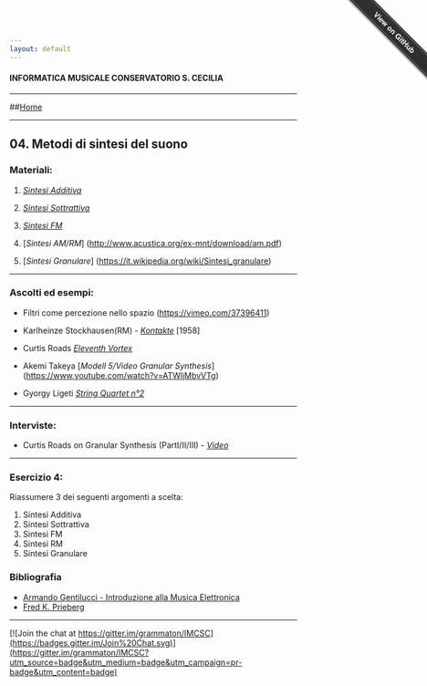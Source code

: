 ```yaml
---
layout: default
---
```


#### INFORMATICA MUSICALE CONSERVATORIO S. CECILIA

----

##[Home](https://Francescoziello.github.io/IMCSC)

----

## 04. Metodi di sintesi del suono


### Materiali:



 1. [*Sintesi Additiva*](https://it.wikipedia.org/wiki/Sintetizzatore#Sintesi_additiva)
  
 2. [*Sintesi Sottrattiva*](https://it.wikipedia.org/wiki/Sintetizzatore#Sintesi_sottrattiva) 
   
 3. [*Sintesi FM*](https://it.wikipedia.org/wiki/Sintesi_FM) 
 
 4. [*Sintesi AM/RM*] (http://www.acustica.org/ex-mnt/download/am.pdf)
 
 5. [*Sintesi Granulare*] (https://it.wikipedia.org/wiki/Sintesi_granulare)
 
----
 
 ### Ascolti ed esempi:
 
 - Filtri come percezione nello spazio (https://vimeo.com/37396411) 
  
 - Karlheinze Stockhausen(RM) - [*Kontakte*](https://www.youtube.com/watch?v=lxRcr-eWe-E) [1958]
 
 - Curtis Roads [*Eleventh Vortex*](https://www.youtube.com/watch?v=XgBjD6_SbOU)
 
 - Akemi Takeya [*Modell 5/Video Granular Synthesis*]  (https://www.youtube.com/watch?v=ATWljMbvVTg)
 
 - Gyorgy Ligeti [*String Quartet n°2*](https://www.youtube.com/watch?v=HfhCAYGdSg8)
 
 
----
   
  ### Interviste:
  
  - Curtis Roads on Granular Synthesis (PartI/II/III) - [*Video*](https://www.youtube.com/watch?v=M3viqsxQuIU)
  
 

 
----

### Esercizio 4:


Riassumere 3 dei seguenti argomenti a scelta:


1. Sintesi Additiva
2. Sintesi Sottrattiva
3. Sintesi FM
4. Sintesi RM
5. Sintesi Granulare



### Bibliografia

 - [Armando Gentilucci - Introduzione alla Musica Elettronica](https://copy.com/gmatZ8qkaw1WROAG)
 - [Fred K. Prieberg](https://copy.com/mU6LRdCdxUlrVAIZ)
 
----

[![Join the chat at https://gitter.im/grammaton/IMCSC](https://badges.gitter.im/Join%20Chat.svg)](https://gitter.im/grammaton/IMCSC?utm_source=badge&utm_medium=badge&utm_campaign=pr-badge&utm_content=badge)
 
<div class="github-fork-ribbon-wrapper right fixed" style="width: 150px;height: 150px;position: fixed;overflow: hidden;top: 0;z-index: 9999;pointer-events: none;right: 0;"><div class="github-fork-ribbon" style="position: absolute;padding: 2px 0;background-color: #333;background-image: linear-gradient(to bottom, rgba(0, 0, 0, 0), rgba(0, 0, 0, 0.15));-webkit-box-shadow: 0 2px 3px 0 rgba(0, 0, 0, 0.5);-moz-box-shadow: 0 2px 3px 0 rgba(0, 0, 0, 0.5);box-shadow: 0 2px 3px 0 rgba(0, 0, 0, 0.5);z-index: 9999;pointer-events: auto;top: 42px;right: -43px;-webkit-transform: rotate(45deg);-moz-transform: rotate(45deg);-ms-transform: rotate(45deg);-o-transform: rotate(45deg);transform: rotate(45deg);"><a href="https://github.com/grammaton/IMCSC" style="font: 700 13px &quot;Helvetica Neue&quot;, Helvetica, Arial, sans-serif;color: #fff;text-decoration: none;text-shadow: 0 -1px rgba(0, 0, 0, 0.5);text-align: center;width: 200px;line-height: 20px;display: inline-block;padding: 2px 0;border-width: 1px 0;border-style: dotted;border-color: rgba(255, 255, 255, 0.7);">View on GitHub</a></div></div>

